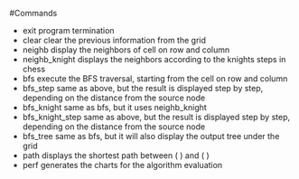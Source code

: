 #Commands

 - exit
 program termination
 - clear
 clear the previous information from the grid
 - neighb <row> <col>
 display the neighbors of cell on row <row> and column <col>
 - neighb_knight <row> <col>
 displays the neighbors according to the knights steps in chess
 - bfs <row> <col>
 execute the BFS traversal, starting from the cell on row <row> and column <col>
 - bfs_step <row> <col>
 same as above, but the result is displayed step by step, depending on the distance from the source node
 - bfs_knight <row> <col>
  same as bfs, but it uses neighb_knight
 - bfs_knight_step <row> <col>
 same as above, but the result is displayed step by step, depending on the distance from the source node
 - bfs_tree <row> <col>
 same as bfs, but it will also display the output tree under the grid
 - path <row1> <col1> <row2> <col2>
 displays the shortest path between (<row1> <col1>) and (<row2> <col2>)
 - perf
 generates the charts for the algorithm evaluation
